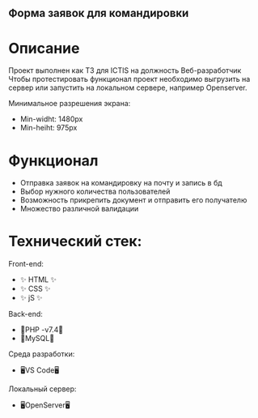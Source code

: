 ## Форма заявок для командировки

# Описание

Проект выполнен как ТЗ для ICTIS на должность Веб-разработчик
Чтобы протестировать функционал проект необходимо выгрузить на сервер 
или запустить на локальном сервере, например Openserver.

Минимальное разрешения экрана:
- Min-widht: 1480px
- Min-heiht: 975px


# Функционал

- Отправка заявок на командировку на почту и запись в бд
- Выбор нужного количества пользователей
- Возможность прикрепить документ и отправить его получателю
- Множество различной валидации

# Технический стек:

Front-end:

- ✨ HTML ✨
- ✨ CSS ✨
- ✨ jS ✨

Back-end:

- 🔧PHP -v7.4🔧
- 🔧MySQL🔧

Среда разработки:

- 🖥️VS Code🖥️

Локальный сервер:

- 🖥️OpenServer🖥️
